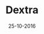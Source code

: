---
title: Dextra
speaker: Álvaro Villoslada
bio: Soy Ingeniero Electrónico y actualmente estoy realizando un doctorado en robótica en la Universidad Carlos III de Madrid. Cuando era un niño, solía desmontar viejos aparatos electrónicos que encontraba por mi casa y me quedaba embobado mirando los circuitos que había dentro. También construía pequeños inventos totalmente inútiles, así que supongo que ya me había picado el gusanillo del cacharreo. Actualmente, disfruto trasteando con hardware (robots, electrónica, impresoras 3D) y mejorando mis habilidades de programación. Y aún hago pequeños inventos, ¡espero que más útiles que los que hacía en mi infancia!
date: 25-10-2016
time: 12:00-13:00
link: https://twitter.com/alvipe5
description: Dextra es una mano robótica imprimible del tamaño de una mano humana. Este proyecto pretende ofrecer una alternativa de bajo coste y completamente open source a las prótesis robóticas comerciales, que son excesivamente caras y completamente cerradas. Gracias a su mecanismo de actuación basado en tendones artificiales, Dextra puede manipular casi cualquier objeto de uso cotidiano utilizando únicamente cinco pequeños motores DC para los dedos y un servomotor para la abducción/aducción del pulgar. Además de su uso como prótesis, Dextra también puede usarse como mano robótica de propósito general, en robots humanoides, manipuladores, educación...
---